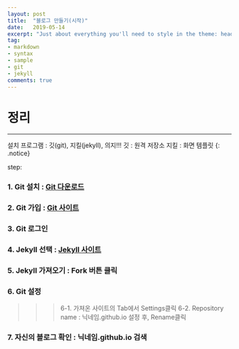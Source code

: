 ```yaml
---
layout: post
title:  "블로그 만들기(시작)"
date:   2019-05-14
excerpt: "Just about everything you'll need to style in the theme: headings, paragraphs, blockquotes, tables, code blocks, and more."
tag:
- markdown 
- syntax
- sample
- git
- jekyll
comments: true
---
```


# 정리
<hr/>

설치 프로그램 : 깃(git), 지킬(jekyll), 의지!!!
깃 : 원격 저장소
지킬 : 화면 템플릿
{: .notice}

step:
### 1. Git 설치 : <a class = "btn btn-title" href="https://git-scm.com/"> Git 다운로드</a>
### 2. Git 가입 : <a class = "btn btn-title" href="https://github.com/"> Git 사이트</a>
### 3. Git 로그인
### 4. Jekyll 선택 : <a class = "btn btn-title" href="http://jekyllthemes.org/"> Jekyll 사이트</a>
### 5. Jekyll 가져오기 : Fork 버튼 클릭
### 6. Git 설정
>>> 6-1. 가져온 사이트의 Tab에서 Settings클릭
>>> 6-2. Repository name : 닉네임.github.io 설정 후, Rename클릭
### 7. 자신의 블로그 확인 : 닉네임.github.io 검색
